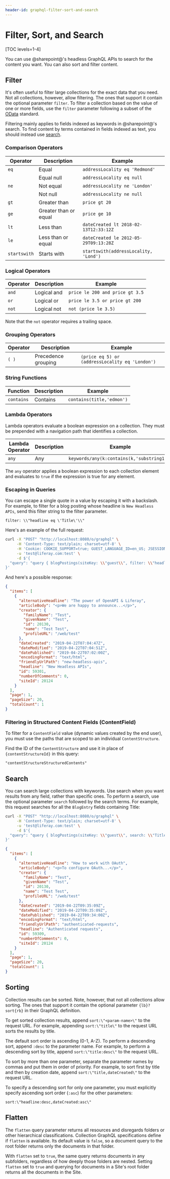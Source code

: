 ```yaml
---
header-id: graphql-filter-sort-and-search
---
```


# Filter, Sort, and Search

[TOC levels=1-4]

You can use @sharepoint@'s headless GraphQL APIs to search for the content you
want. You can also sort and filter content. 

## Filter

It's often useful to filter large collections for the exact data that you need.
Not all collections, however, allow filtering. The ones that support it contain
the optional parameter `filter`. To filter a collection based on the value of
one or more fields, use the `filter` parameter following a subset of the
[OData](https://www.odata.org) standard. 

Filtering mainly applies to fields indexed as keywords in @sharepoint@'s search. To
find content by terms contained in fields indexed as text, you should instead
use [search](#search). 

### Comparison Operators

| Operator     | Description           | Example                               |
|------------- |---------------------- | ------------------------------------- |
| `eq`         | Equal                 | `addressLocality eq 'Redmond'`        |
|              | Equal null            | `addressLocality eq null`             |
| `ne`         | Not equal             | `addressLocality ne 'London'`         |
|              | Not null              | `addressLocality ne null`             |
| `gt`         | Greater than          | `price gt 20`                         |
| `ge`         | Greater than or equal | `price ge 10`                         |
| `lt`         | Less than             | `dateCreated lt 2018-02-13T12:33:12Z` |
| `le`         | Less than or equal    | `dateCreated le 2012-05-29T09:13:28Z` |
| `startswith` | Starts with           | `startswith(addressLocality, 'Lond')`   |

### Logical Operators

| Operator     | Description  | Example                          |
| ------------ | ------------ | -------------------------------- |
| `and`        | Logical and  | `price le 200 and price gt 3.5`  |
| `or`         | Logical or   | `price le 3.5 or price gt 200`   |
| `not`        | Logical not  | `not (price le 3.5)`             |

Note that the `not` operator requires a trailing space. 

### Grouping Operators

| Operator  | Description         | Example                                         |
|---------- | ------------------- | ----------------------------------------------- |
| `( )`     | Precedence grouping | `(price eq 5) or (addressLocality eq 'London')` |

### String Functions

| Function    | Description | Example                   |
| ----------- | ----------- | ------------------------- |
| `contains`  | Contains    | `contains(title,'edmon')` |

### Lambda Operators

Lambda operators evaluate a boolean expression on a collection. They must be
prepended with a navigation path that identifies a collection. 

| Lambda Operator | Description | Example                                    |
| --------------- | ----------- | ------------------------------------------ |
| `any`           | Any         | `keywords/any(k:contains(k,'substring1'))` |

The `any` operator applies a boolean expression to each collection element and
evaluates to `true` if the expression is true for any element. 

### Escaping in Queries

You can escape a single quote in a value by escaping it with a backslash. For
example, to filter for a blog posting whose headline is `New Headless APIs`,
send this filter string to the filter parameter.

```
filter: \\"headline eq \'Title\'\\"
```

Here's an example of the full request: 

```bash
curl -X "POST" "http://localhost:8080/o/graphql" \
     -H 'Content-Type: text/plain; charset=utf-8' \
     -H 'Cookie: COOKIE_SUPPORT=true; GUEST_LANGUAGE_ID=en_US; JSESSIONID=EFEEC1617529C7C85E8CCCE510B0F6CF' \
     -u 'test@liferay.com:test' \
     -d $'{
  "query": "query { blogPostings(siteKey: \\"guest\\", filter: \\"headline eq \'Title\'\\") { items {headline} page pageSize totalCount } }"
}'

```

And here's a possible response:

```json
{
  "items": [
    {
      "alternativeHeadline": "The power of OpenAPI & Liferay",
      "articleBody": "<p>We are happy to announce...</p>",
      "creator": {
        "familyName": "Test",
        "givenName": "Test",
        "id": 20130,
        "name": "Test Test",
        "profileURL": "/web/test"
      },
      "dateCreated": "2019-04-22T07:04:47Z",
      "dateModified": "2019-04-22T07:04:51Z",
      "datePublished": "2019-04-22T07:02:00Z",
      "encodingFormat": "text/html",
      "friendlyUrlPath": "new-headless-apis",
      "headline": "New Headless APIs",
      "id": 59301,
      "numberOfComments": 0,
      "siteId": 20124
    }
  ],
  "page": 1,
  "pageSize": 20,
  "totalCount": 1
}
```

### Filtering in Structured Content Fields (ContentField)

To filter for a `ContentField` value (dynamic values created by the end user),
you must use the paths that are scoped to an individual `ContentStructure`. 

Find the ID of the `ContentStructure` and use it in place of
`{contentStructureId}` in this query: 

```
"contentStructureStructuredContents"
```

## Search

You can search large collections with keywords. Use search when you want results
from any field, rather than specific ones. To perform a search, use the optional
parameter `search` followed by the search terms. For example, this request
searches for all the `BlogEntry` fields containing Title: 

```bash
curl -X "POST" "http://localhost:8080/o/graphql" \
     -H 'Content-Type: text/plain; charset=utf-8' \
     -u 'test@liferay.com:test' \
     -d $'{
  "query": "query { blogPostings(siteKey: \\"guest\\", search: \\"Title\\") { items {headline} page pageSize totalCount } }"
}'
```

```json
{
  "items": [
    {
      "alternativeHeadline": "How to work with OAuth",
      "articleBody": "<p>To configure OAuth...</p>",
      "creator": {
        "familyName": "Test",
        "givenName": "Test",
        "id": 20130,
        "name": "Test Test",
        "profileURL": "/web/test"
      },
      "dateCreated": "2019-04-22T09:35:09Z",
      "dateModified": "2019-04-22T09:35:09Z",
      "datePublished": "2019-04-22T09:34:00Z",
      "encodingFormat": "text/html",
      "friendlyUrlPath": "authenticated-requests",
      "headline": "Authenticated requests",
      "id": 59309,
      "numberOfComments": 0,
      "siteId": 20124
    }
  ],
  "page": 1,
  "pageSize": 20,
  "totalCount": 1
}
```

## Sorting

Collection results can be sorted. Note, however, that not all collections allow
sorting. The ones that support it contain the optional parameter `{lb}?sort{rb}`
in their GraphQL definition.

To get sorted collection results, append `sort:\"<param-name>\"` to the request
URL. For example, appending `sort:\"title\"` to the request URL sorts the
results by title. 

The default sort order is ascending (0-1, A-Z). To perform a descending sort,
append `:desc` to the parameter name. For example, to perform a descending sort
by title, append `sort:\"title:desc\"` to the request URL. 

To sort by more than one parameter, separate the parameter names by commas and
put them in order of priority. For example, to sort first by title and then by
creation date, append `sort:\"title,dateCreated\"` to the request URL. 

To specify a descending sort for only one parameter, you must explicitly specify
ascending sort order (`:asc`) for the other parameters: 

```
sort:\"headline:desc,dateCreated:asc\"
```

## Flatten

The `flatten` query parameter returns all resources and disregards folders or other
hierarchical classifications. Collection GraphQL specifications define if
`flatten` is available. Its default value is `false`, so a document query to the
root folder returns only the documents in that folder. 

With `flatten` set to `true`, the same query returns documents in any
subfolders, regardless of how deeply those folders are nested. Setting `flatten`
set to `true` and querying for documents in a Site's root folder returns all the
documents in the Site. 

